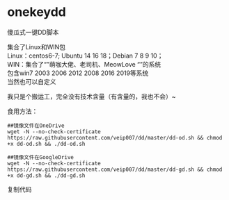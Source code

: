 # onekeydd  
傻瓜式一键DD脚本  


集合了Linux和WIN包  
Linux：centos6-7; Ubuntu 14 16 18；Debian 7 8 9 10；  
WIN：集合了“”萌咖大佬、老司机、MeowLove “”的系统  
包含win7 2003 2006 2012 2008 2016 2019等系统  
当然也可以自定义  


我只是个搬运工，完全没有技术含量（有含量的，我也不会）~  


食用方法：  

    ##镜像文件在OneDrive
    wget -N --no-check-certificate https://raw.githubusercontent.com/veip007/dd/master/dd-od.sh && chmod +x dd-od.sh && ./dd-od.sh

    ##镜像文件在GoogleDrive
    wget -N --no-check-certificate https://raw.githubusercontent.com/veip007/dd/master/dd-gd.sh && chmod +x dd-gd.sh && ./dd-gd.sh

复制代码  
